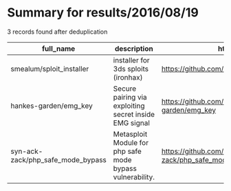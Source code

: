 
# Summary for results/2016/08/19
    
3 records found after deduplication

| full_name | description | html_url | matched_list | matched_count | pushed_at | size | stargazers_count | language | forks_count | vul_ids |
|-----------------------------------|-----------------------------------------------------------|------------------------------------------------------|----------------------------------|-----------------|---------------------------|--------|--------------------|------------|---------------|-----------|
| smealum/sploit_installer | installer for 3ds sploits (ironhax) | https://github.com/smealum/sploit_installer | ['sploit'] | 1 | 2016-08-19 22:55:33+00:00 | 44 | 42 | C | 21 | [] |
| hankes-garden/emg_key | Secure pairing via exploiting secret inside EMG signal | https://github.com/hankes-garden/emg_key | ['exploit'] | 1 | 2016-08-19 06:45:46+00:00 | 939 | 0 | Python | 0 | [] |
| syn-ack-zack/php_safe_mode_bypass | Metasploit Module for php safe mode bypass vulnerability. | https://github.com/syn-ack-zack/php_safe_mode_bypass | ['metasploit module OR payload'] | 1 | 2016-08-19 19:42:38+00:00 | 4 | 0 | Ruby | 0 | [] |

